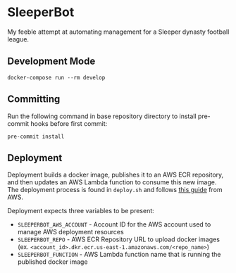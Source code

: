 # SleeperBot

My feeble attempt at automating management for a Sleeper dynasty football league.

## Development Mode

`docker-compose run --rm develop`

## Committing

Run the following command in base repository directory to install pre-commit hooks before first commit:

`pre-commit install`


## Deployment

Deployment builds a docker image, publishes it to an AWS ECR repository, and then updates an AWS Lambda function to consume this new image. The deployment process is found in `deploy.sh` and follows [this guide](aws-python-lambda) from AWS.

Deployment expects three variables to be present:

- `SLEEPERBOT_AWS_ACCOUNT` - Account ID for the AWS account used to manage AWS deployment resources
- `SLEEPERBOT_REPO` - AWS ECR Repository URL to upload docker images (ex. `<account_id>.dkr.ecr.us-east-1.amazonaws.com/<repo_name>`)
- `SLEEPERBOT_FUNCTION` - AWS Lambda function name that is running the published docker image


[aws-python-lambda]: https://docs.aws.amazon.com/lambda/latest/dg/python-image.html
